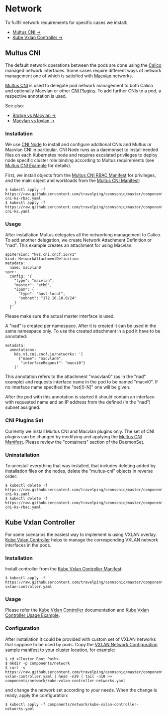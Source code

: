 # Network

To fullfil network requirements for specific cases we install:

* [Multus CNI →]
* [Kube Vxlan Controller →]

## Multus CNI

The default network operations between the pods are done using the [Calico]
managed network interfaces. Some cases require different ways of network
management one of which is satisfied with [Macvlan] networks.

[Multus CNI] is used to delegate pod network management to both Calico and
optionally Macvlan or other [CNI Plugins]. To add further CNIs to a pod, a
respective annotation is used.

See also:

* [Bridge vs Macvlan →]
* [Macvlan vs Ipvlan →]

### Installation

We use [CNI Node] to install and configure additional CNIs and Multus or Macvlan
CNI in particular. CNI Node runs as a daemonset to install needed files on each
Kubernetes node and requires escalated privileges to deploy node specific
cluster role binding according to Multus requirements (see [Multus CNI Example]
for details).

First, we install objects from the [Multus CNI RBAC Manifest] for privileges,
and the main object and workloads from the [Multus CNI Manifest]:

```
$ kubectl apply -f https://raw.githubusercontent.com/travelping/cennsonic/master/components/network/multus-cni-ks-rbac.yaml
$ kubectl apply -f https://raw.githubusercontent.com/travelping/cennsonic/master/components/network/multus-cni-ks.yaml
```

### Usage

After installation Multus delegates all the networking management to Calico. To
add another delegation, we create Network Attachment Definition or "nad". This
example creates an attachment for using Macvlan:

```
apiVersion: "k8s.cni.cncf.io/v1"
kind: NetworkAttachmentDefinition
metadata:
  name: macvlan0
spec:
  config: '{
    "type": "macvlan",
    "master": "eth0",
    "ipam": {
      "type": "host-local",
      "subnet": "172.16.10.0/24"
    }
  }'
```

Please make sure the actual master interface is used.

A "nad" is created per namespace. After it is created it can be used in the same
namespace only. To use the created attachment in a pod it have to be annotated:

```
metadata:
  annotations:
    k8s.v1.cni.cncf.io/networks: '[
      {"name": "macvlan0",
       "interfaceRequest": "macvi0"}
    ]'
```

This annotation refers to the attachment "macvlan0" (as in the "nad" example)
and requests interface name in the pod to be named "macvi0". If no interface
name specified the "net[0-N]" one will be given.

After the pod with this annotation is started it should contain an interface
with requested name and an IP address from the defined (in the "nad") subnet
assigned.

### CNI Plugins Set

Currently we install Multus CNI and Macvlan plugins only. The set of CNI plugins
can be changed by modifying and applying the [Multus CNI Manifest]. Please
review the "containers" section of the DaemonSet.

### Uninstallation

To uninstall everything that was installed, that includes deleting added by
installation files on the nodes, delete the "multus-cni" objects in reverse
order:

```
$ kubectl delete -f https://raw.githubusercontent.com/travelping/cennsonic/master/components/network/multus-cni-ks.yaml
$ kubectl delete -f https://raw.githubusercontent.com/travelping/cennsonic/master/components/network/multus-cni-ks-rbac.yaml
```

## Kube Vxlan Controller

For some scenarios the easiest way to implement is using VXLAN overlay. [Kube
Vxlan Controller] helps to manage the corresponding VXLAN network interfaces in
the pods.

### Installation

Install controller from the [Kube Vxlan Controller Manifest]:

```
$ kubectl apply -f https://raw.githubusercontent.com/travelping/cennsonic/master/components/network/kube-vxlan-controller.yaml
```

### Usage

Please refer the [Kube Vxlan Controller] documentation and
[Kube Vxlan Controller Usage Example].

### Configuration

After installation it could be provided with custom set of VXLAN networks that
suppose to be used by pods. Copy the [VXLAN Network Configuration] sample
manifest to your cluster location, for example:

```
$ cd <Cluster Root Path>
$ mkdir -p components/network
$ curl -s https://raw.githubusercontent.com/travelping/cennsonic/master/components/network/kube-vxlan-controller.yaml | head -n29 | tail -n10 >> components/network/kube-vxlan-controller-networks.yaml
```

and change the network set according to your needs. When the change is ready,
apply the configuration:

```
$ kubectl apply -f components/network/kube-vxlan-controller-networks.yaml
```

<!-- Links -->

[Calico]: https://www.projectcalico.org
[CNI Node]: https://github.com/openvnf/cni-node
[CNI Plugins]: https://github.com/containernetworking/plugins
[Kube Vxlan Controller Manifest]: ../../components/network/kube-vxlan-controller.yaml
[Multus CNI Manifest]: ../../components/network/multus-cni-ks.yaml
[Multus CNI RBAC Manifest]: ../../components/network/multus-cni-ks-rbac.yaml
[Macvlan]: https://docs.docker.com/network/macvlan
[Multus CNI]: https://github.com/intel/multus-cni
[Multus CNI CRD]: https://github.com/intel/multus-cni#usage-with-kubernetes-crd-based-network-objects
[Multus CNI Example]: https://github.com/intel/multus-cni/tree/master/examples
[Kube VXLAN Controller]: http://github.com/openvnf/kube-vxlan-controller
[Kube Vxlan Controller Usage Example]: https://github.com/openvnf/kube-vxlan-controller#example

[Bridge vs Macvlan →]: https://hicu.be/bridge-vs-macvlan
[Macvlan vs Ipvlan →]: https://hicu.be/macvlan-vs-ipvlan

[VXLAN Network Configuration]: ../../components/network/kube-vxlan-controller.yaml#L20-29

[Multus CNI →]: #multus-cni
[Kube VXLAN Controller →]: #kube-vxlan-controller
